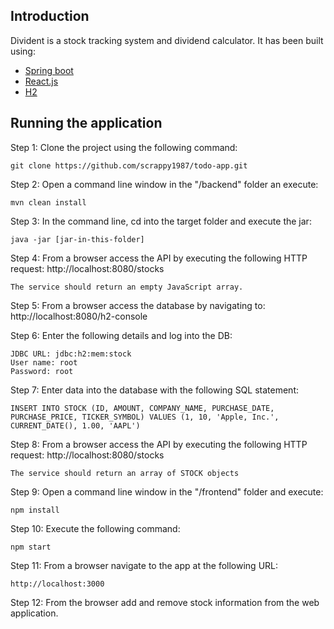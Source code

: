 
Introduction 
-----------
Divident is a stock tracking system and dividend calculator. It has been built using:

-   [Spring boot](https://spring.io/projects/spring-boot)
-   [React.js](https://reactjs.org/)
-   [H2](https://www.h2database.com)


Running the application
-----
Step 1:
Clone the project using the following command:
```
git clone https://github.com/scrappy1987/todo-app.git
```
Step 2:
Open a command line window in the "/backend" folder an execute:
```
mvn clean install
```
Step 3:
In the command line, cd into the target folder and execute the jar:
```
java -jar [jar-in-this-folder]
```
Step 4:
From a browser access the API by executing the following HTTP request:
http://localhost:8080/stocks
```
The service should return an empty JavaScript array.
```
Step 5:
From a browser access the database by navigating to:
http://localhost:8080/h2-console

Step 6:
Enter the following details and log into the DB:
```
JDBC URL: jdbc:h2:mem:stock
User name: root
Password: root
```
Step 7:
Enter data into the database with the following SQL statement:
```
INSERT INTO STOCK (ID, AMOUNT, COMPANY_NAME, PURCHASE_DATE, PURCHASE_PRICE, TICKER_SYMBOL) VALUES (1, 10, 'Apple, Inc.', CURRENT_DATE(), 1.00, 'AAPL')
```
Step 8:
From a browser access the API by executing the following HTTP request:
http://localhost:8080/stocks
```
The service should return an array of STOCK objects
```
Step 9:
Open a command line window in the "/frontend" folder and execute:
```
npm install
```
Step 10:
Execute the following command:
```
npm start
```
Step 11:
From a browser navigate to the app at the following URL:
```
http://localhost:3000
```
Step 12:
From the browser add and remove stock information from the web application.